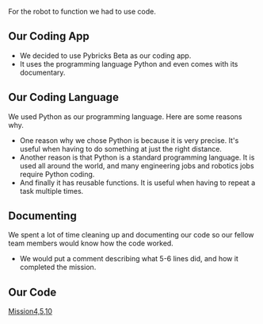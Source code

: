 For the robot to function we had to use code.

## Our Coding App

* We decided to use Pybricks Beta as our coding app. 
* It uses the programming language Python and even comes with its documentary.

## Our Coding Language

We used Python as our programming language. Here are some reasons why.

* One reason why we chose Python is because it is very precise. It's useful when having to do something at just the right distance.
* Another reason is that Python is a standard programming language.
  It is used all around the world, and many engineering jobs and robotics jobs require Python coding.
* And finally it has reusable functions. It is useful when having to repeat a task multiple times.

## Documenting

We spent a lot of time cleaning up and documenting our code so our fellow team members would know how the code worked.
  * We would put a comment describing what 5-6 lines did, and how it completed the mission.

## Our Code
[Mission4,5,10](https://github.com/Noddin-RobotMakers/RobotMakers-FLLChallenge-Masterpiece/blob/main/Final-Code/Mission_4_5_10_9.py)
